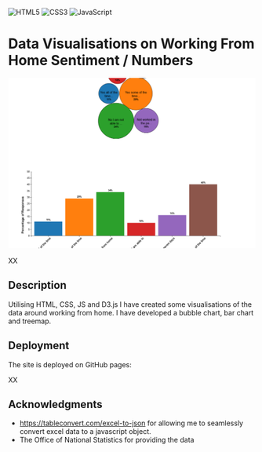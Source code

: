 ![HTML5](https://img.shields.io/badge/html5-%23E34F26.svg?style=for-the-badge&logo=html5&logoColor=white) ![CSS3](https://img.shields.io/badge/css3-%231572B6.svg?style=for-the-badge&logo=css3&logoColor=white) ![JavaScript](https://img.shields.io/badge/javascript-%23323330.svg?style=for-the-badge&logo=javascript&logoColor=%23F7DF1E)

# Data Visualisations on Working From Home Sentiment / Numbers

![Sankey Diagram](bubble.png)

XX

## Description

Utilising HTML, CSS, JS and D3.js I have created some visualisations of the data around working from home. I have developed a bubble chart, bar chart and treemap.

## Deployment

The site is deployed on GitHub pages:

XX

## Acknowledgments

- https://tableconvert.com/excel-to-json for allowing me to seamlessly convert excel data to a javascript object.
- The Office of National Statistics for providing the data
